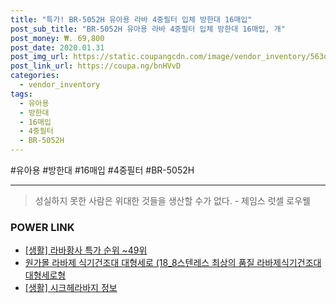 ```yaml
--- 
title: "특가! BR-5052H 유아용 라바 4중필터 입체 방한대 16매입" 
post_sub_title: "BR-5052H 유아용 라바 4중필터 입체 방한대 16매입, 개" 
post_money: ₩. 69,800 
post_date: 2020.01.31 
post_img_url: https://static.coupangcdn.com/image/vendor_inventory/563d/d08314cf7ad58fc47070a6914733c4aac39d501a7e1ac700de385c6bb050.jpg 
post_link_url: https://coupa.ng/bnHVvD 
categories: 
  - vendor_inventory 
tags: 
  - 유아용 
  - 방한대 
  - 16매입 
  - 4중필터 
  - BR-5052H 
--- 
```

  #유아용 #방한대 #16매입 #4중필터 #BR-5052H 
<hr> 

> 성실하지 못한 사람은 위대한 것들을 생산할 수가 없다. - 제임스 럿셀 로우웰 


### POWER LINK

* <a href="https://blog.naver.com/sakai111/221791223318" target="_blank"> [생활] 라바황사 특가 순위 ~49위</a>
* <a href="https://blog.naver.com/santokki14/221784165702" target="_blank">원가몰 라바제 식기건조대 대형세로 (18_8스텐레스 최상의 품질 라바제식기건조대 대형세로형</a>
* <a href="https://blog.naver.com/sakai111/221765846988" target="_blank"> [생활] 시크헤라바지 정보 </a>
